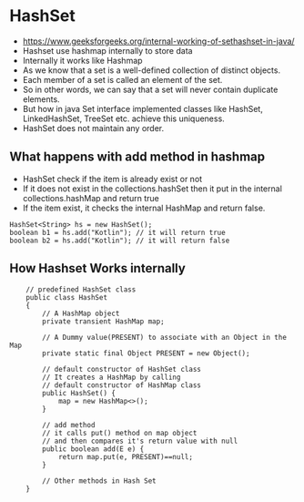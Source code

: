 # HashSet- https://www.geeksforgeeks.org/internal-working-of-sethashset-in-java/- Hashset use hashmap internally to  store data- Internally it  works like  Hashmap- As we know that a set is a well-defined collection of distinct objects. - Each member of a set is called an element of the set. - So in other words, we can say that a set will never contain duplicate elements. - But how in java Set interface implemented classes like HashSet, LinkedHashSet, TreeSet etc. achieve this uniqueness.- HashSet does not maintain any order.## What happens with add method in hashmap- HashSet check if the item is already exist or not - If it does not exist in the collections.hashSet then it put in the internal collections.hashMap and return true- If the item exist, it checks the internal HashMap and return false.```HashSet<String> hs = new HashSet();boolean b1 = hs.add("Kotlin"); // it will return trueboolean b2 = hs.add("Kotlin"); // it will return false```## How Hashset Works internally```    // predefined HashSet class    public class HashSet    {        // A HashMap object         private transient HashMap map;            // A Dummy value(PRESENT) to associate with an Object in the Map        private static final Object PRESENT = new Object();                // default constructor of HashSet class        // It creates a HashMap by calling         // default constructor of HashMap class        public HashSet() {            map = new HashMap<>();        }            // add method         // it calls put() method on map object        // and then compares it's return value with null        public boolean add(E e) {            return map.put(e, PRESENT)==null;        }             // Other methods in Hash Set    }```